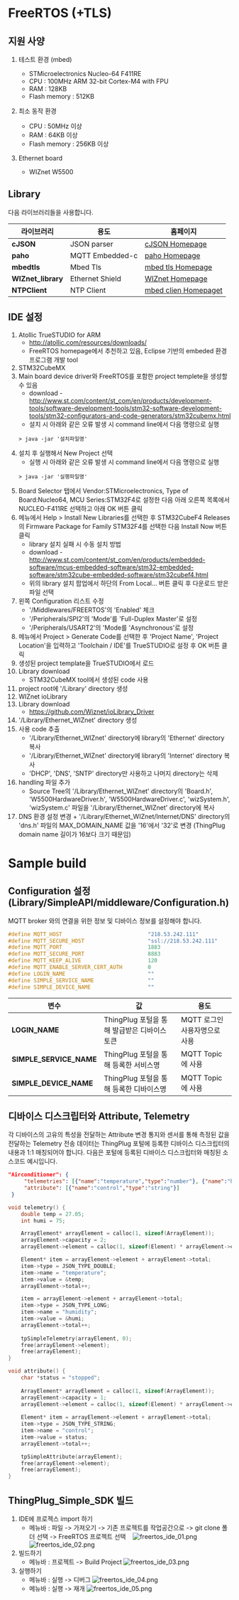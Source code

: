 FreeRTOS (+TLS)
===

지원 사양
---
1. 테스트 환경 (mbed)
	+ STMicroelectronics Nucleo-64 F411RE
	+ CPU : 100MHz ARM 32-bit Cortex-M4 with FPU
	+ RAM : 128KB
	+ Flash memory : 512KB

2. 최소 동작 환경
	+ CPU : 50MHz 이상
	+ RAM : 64KB 이상
	+ Flash memory : 256KB 이상

3. Ethernet board
	+ WIZnet W5500 

Library
---
다음 라이브러리들을 사용합니다.

라이브러리 | 용도 | 홈페이지
------------ | ------------- | -------------
__cJSON__ | JSON parser | [cJSON Homepage](https://github.com/DaveGamble/cJSON)
__paho__ | MQTT Embedded-c | [paho Homepage](https://eclipse.org/paho/)
__mbedtls__ | Mbed Tls | [mbed tls Homepage](https://tls.mbed.org/)
__WIZnet_library__ | Ethernet Shield | [WIZnet Homepage](http://www.wiznet.io/ko/product-item/w5500/)
__NTPClient__ | NTP Client | [mbed clien Homepaget](https://os.mbed.com/cookbook/NTP-Client/)

IDE 설정
---

1. Atollic TrueSTUDIO for ARM
    + http://atollic.com/resources/downloads/
    + FreeRTOS homepage에서 추천하고 있음, Eclipse 기반의 embeded 환경 프로그램 개발 tool
2. STM32CubeMX
3. Main board device driver와 FreeRTOS를 포함한 project templete을 생성할 수 있음
    + download - http://www.st.com/content/st_com/en/products/development-tools/software-development-tools/stm32-software-development-tools/stm32-configurators-and-code-generators/stm32cubemx.html
    + 설치 시 아래와 같은 오류 발생 시 command line에서 다음 명령으로 실행
    ~~~
    > java -jar '설치파일명'
    ~~~
4. 설치 후 실행해서 New Project 선택
    + 실행 시 아래와 같은 오류 발생 시 command line에서 다음 명령으로 실행
    ~~~
    > java -jar '실행파일명'
    ~~~
5. Board Selector 탭에서 Vendor:STMicroelectronics, Type of Board:Nucleo64, MCU Series:STM32F4로 설정한 다음 아래 오른쪽 목록에서 NUCLEO-F411RE 선택하고 아래 OK 버튼 클릭
6. 메뉴에서 Help > Install New Libraries를 선택한 후 STM32CubeF4 Releases의 Firmware Package for Family STM32F4를 선택한 다음 Install Now 버튼 클릭
    + library 설치 실패 시 수동 설치 방법
    + download - http://www.st.com/content/st_com/en/products/embedded-software/mcus-embedded-software/stm32-embedded-software/stm32cube-embedded-software/stm32cubef4.html
    + 위의 library 설치 팝업에서 하단의 From Local... 버튼 클릭 후 다운로드 받은 파일 선택
7. 왼쪽 Configuration 리스트 수정
    + '/Middlewares/FREERTOS'의 'Enabled' 체크
    + '/Peripherals/SPI2'의 'Mode'를 'Full-Duplex Master'로 설정
    + '/Peripherals/USART2'의 'Mode를 'Asynchronous'로 설정
8. 메뉴에서 Project > Generate Code를 선택한 후 'Project Name', 'Project Location'을 입력하고 'Toolchain / IDE'를 TrueSTUDIO로 설정 후 OK 버튼 클릭
9. 생성된 project template을 TrueSTUDIO에서 로드
10. Library download
    + STM32CubeMX tool에서 생성된 code 사용
11. project root에 '/Library' directory 생성
12. WIZnet ioLibrary
13. Library download
    + https://github.com/Wiznet/ioLibrary_Driver
14. '/Library/Ethernet_WIZnet' directory 생성
15. 사용 code 추출
    + '/Library/Ethernet_WIZnet' directory에 library의 'Ethernet' directory 복사
    + '/Library/Ethernet_WIZnet' directory에 library의 'Internet' directory 복사
    + 'DHCP', 'DNS', 'SNTP' directory만 사용하고 나머지 directory는 삭제
16. handling 파일 추가
    + Source Tree의 '/Library/Ethernet_WIZnet' directory의 'Board.h', 'W5500HardwareDriver.h', 'W5500HardwareDriver.c', 'wizSystem.h', 'wizSystem.c' 파일을 '/Library/Ethernet_WIZnet' directory에 복사
17.  DNS 환경 설정 변경
    + '/Library/Ethernet_WIZnet/Internet/DNS' directory의 'dns.h' 파일의 MAX_DOMAIN_NAME 값을 '16'에서 '32'로 변경 (ThingPlug domain name 길이가 16보다 크기 때문임)


Sample build
===

Configuration 설정(Library/SimpleAPI/middleware/Configuration.h)
---
MQTT broker 와의 연결을 위한 정보 및 디바이스 정보를 설정해야 합니다.
```c
#define MQTT_HOST                           "218.53.242.111"
#define MQTT_SECURE_HOST                    "ssl://218.53.242.111"
#define MQTT_PORT                           1883
#define MQTT_SECURE_PORT                    8883						
#define MQTT_KEEP_ALIVE                     120
#define MQTT_ENABLE_SERVER_CERT_AUTH        0
#define LOGIN_NAME                          ""
#define SIMPLE_SERVICE_NAME                 ""
#define SIMPLE_DEVICE_NAME                  ""
```

변수 | 값 | 용도 
------------ | ------------- | -------------
__LOGIN_NAME__ | ThingPlug 포털을 통해 발급받은 디바이스 토큰 | MQTT 로그인 사용자명으로 사용
__SIMPLE_SERVICE_NAME__ | ThingPlug 포털을 통해 등록한 서비스명 | MQTT Topic 에 사용
__SIMPLE_DEVICE_NAME__ | ThingPlug 포털을 통해 등록한 디바이스명 | MQTT Topic 에 사용


디바이스 디스크립터와 Attribute, Telemetry
---
각 디바이스의 고유의 특성을 전달하는 Attribute 변경 통지와 센서를 통해 측정된 값을 전달하는 Telemetry 전송 데이터는 ThingPlug 포털에 등록한 디바이스 디스크립터의 내용과 1:1 매칭되어야 합니다.
다음은 포털에 등록된 디바이스 디스크립터와 매칭된 소스코드 예시입니다.

```json
"Airconditioner": {
     "telemetries": [{"name":"temperature","type":"number"}, {"name":"humidity","type":"int"}],
     "attribute": [{"name":"control","type":"string"}]
 }
```

```c
void telemetry() {
    double temp = 27.05;
    int humi = 75;

    ArrayElement* arrayElement = calloc(1, sizeof(ArrayElement));    
    arrayElement->capacity = 2;
    arrayElement->element = calloc(1, sizeof(Element) * arrayElement->capacity);

    Element* item = arrayElement->element + arrayElement->total;
    item->type = JSON_TYPE_DOUBLE;
    item->name = "temperature";	
    item->value = &temp;
    arrayElement->total++;

    item = arrayElement->element + arrayElement->total;
    item->type = JSON_TYPE_LONG;
    item->name = "humidity";
    item->value = &humi;
    arrayElement->total++;
    
    tpSimpleTelemetry(arrayElement, 0);
    free(arrayElement->element);
    free(arrayElement);
}

void attribute() {
    char *status = "stopped";
	
    ArrayElement* arrayElement = calloc(1, sizeof(ArrayElement));    
    arrayElement->capacity = 1;
    arrayElement->element = calloc(1, sizeof(Element) * arrayElement->capacity);
    
    Element* item = arrayElement->element + arrayElement->total;
    item->type = JSON_TYPE_STRING;
    item->name = "control";
    item->value = status;
    arrayElement->total++;

    tpSimpleAttribute(arrayElement);
    free(arrayElement->element);
    free(arrayElement);
}

```

ThingPlug_Simple_SDK 빌드
---

1. IDE에 프로젝스 import 하기
    + 메뉴바 : 파일 -> 가져오기 -> 기존 프로젝트를 작업공간으로 -> git clone 폴더 선택 -> FreeRTOS 프로젝트 선택
    ![freertos_ide_01.png](../images/freertos_ide_01.png)
    ![freertos_ide_02.png](../images/freertos_ide_02.png)
2. 빌드하기
    + 메뉴바 : 프로젝트 -> Build Project
    ![freertos_ide_03.png](../images/freertos_ide_03.png)
3. 실행하기
    + 메뉴바 : 실행 -> 디버그
    ![freertos_ide_04.png](../images/freertos_ide_04.png)
    + 메뉴바 : 실행 -> 재개
    ![freertos_ide_05.png](../images/freertos_ide_05.png)

